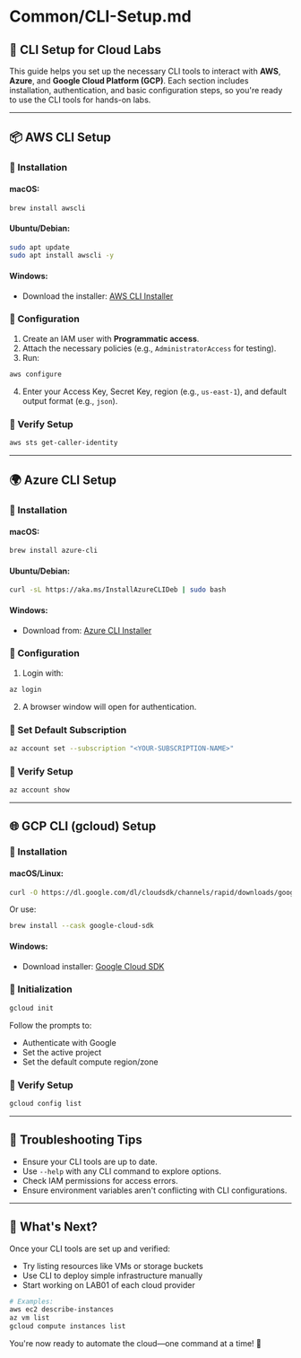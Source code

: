 # Common/CLI-Setup.md

## 📁 CLI Setup for Cloud Labs

This guide helps you set up the necessary CLI tools to interact with **AWS**, **Azure**, and **Google Cloud Platform (GCP)**. Each section includes installation, authentication, and basic configuration steps, so you're ready to use the CLI tools for hands-on labs.

---

## 📦 AWS CLI Setup

### 🔧 Installation

#### macOS:
```bash
brew install awscli
```

#### Ubuntu/Debian:
```bash
sudo apt update
sudo apt install awscli -y
```

#### Windows:
- Download the installer: [AWS CLI Installer](https://docs.aws.amazon.com/cli/latest/userguide/getting-started-install.html)

### 📖 Configuration

1. Create an IAM user with **Programmatic access**.
2. Attach the necessary policies (e.g., `AdministratorAccess` for testing).
3. Run:
```bash
aws configure
```
4. Enter your Access Key, Secret Key, region (e.g., `us-east-1`), and default output format (e.g., `json`).

### 🔢 Verify Setup
```bash
aws sts get-caller-identity
```

---

## 🌍 Azure CLI Setup

### 🔧 Installation

#### macOS:
```bash
brew install azure-cli
```

#### Ubuntu/Debian:
```bash
curl -sL https://aka.ms/InstallAzureCLIDeb | sudo bash
```

#### Windows:
- Download from: [Azure CLI Installer](https://learn.microsoft.com/en-us/cli/azure/install-azure-cli)

### 📖 Configuration

1. Login with:
```bash
az login
```
2. A browser window will open for authentication.

### 🔢 Set Default Subscription
```bash
az account set --subscription "<YOUR-SUBSCRIPTION-NAME>"
```

### 🔢 Verify Setup
```bash
az account show
```

---

## 🌐 GCP CLI (gcloud) Setup

### 🔧 Installation

#### macOS/Linux:
```bash
curl -O https://dl.google.com/dl/cloudsdk/channels/rapid/downloads/google-cloud-cli-<version>-<platform>.tar.gz
```
Or use:
```bash
brew install --cask google-cloud-sdk
```

#### Windows:
- Download installer: [Google Cloud SDK](https://cloud.google.com/sdk/docs/install)

### 📖 Initialization
```bash
gcloud init
```
Follow the prompts to:
- Authenticate with Google
- Set the active project
- Set the default compute region/zone

### 🔢 Verify Setup
```bash
gcloud config list
```

---

## 🚧 Troubleshooting Tips

- Ensure your CLI tools are up to date.
- Use `--help` with any CLI command to explore options.
- Check IAM permissions for access errors.
- Ensure environment variables aren't conflicting with CLI configurations.

---

## 🎯 What's Next?

Once your CLI tools are set up and verified:
- Try listing resources like VMs or storage buckets
- Use CLI to deploy simple infrastructure manually
- Start working on LAB01 of each cloud provider

```bash
# Examples:
aws ec2 describe-instances
az vm list
gcloud compute instances list
```

You're now ready to automate the cloud—one command at a time! 🚀

